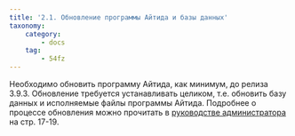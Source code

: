 ```yaml
---
title: '2.1. Обновление программы Айтида и базы данных'
taxonomy:
    category:
        - docs
    tag:
        - 54fz
---
```


Необходимо обновить программу Айтида, как минимум, до релиза 3.9.3. Обновление требуется устанавливать целиком, т.е. обновить базу данных и исполняемые файлы программы Айтида. Подробнее о процессе обновления можно прочитать в [руководстве администратора](http://itida.ru/download/docs/2.99/itida_admin_29940.pdf) на стр. 17-19.

